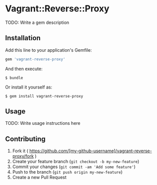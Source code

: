 # Vagrant::Reverse::Proxy

TODO: Write a gem description

## Installation

Add this line to your application's Gemfile:

```ruby
gem 'vagrant-reverse-proxy'
```

And then execute:

    $ bundle

Or install it yourself as:

    $ gem install vagrant-reverse-proxy

## Usage

TODO: Write usage instructions here

## Contributing

1. Fork it ( https://github.com/[my-github-username]/vagrant-reverse-proxy/fork )
2. Create your feature branch (`git checkout -b my-new-feature`)
3. Commit your changes (`git commit -am 'Add some feature'`)
4. Push to the branch (`git push origin my-new-feature`)
5. Create a new Pull Request
